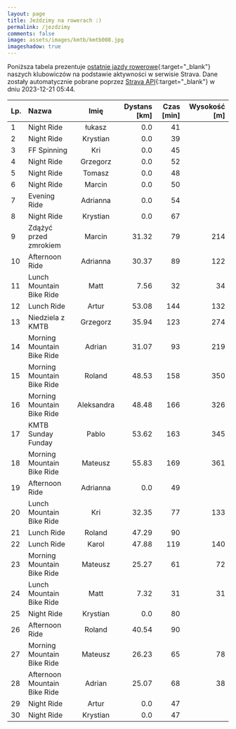 ```yaml
---
layout: page
title: Jeździmy na rowerach :)
permalink: /jezdzimy
comments: false
image: assets/images/kmtb/kmtb008.jpg
imageshadow: true
---
```


Poniższa tabela prezentuje [ostatnie jazdy rowerowe](https://www.strava.com/clubs/336381){:target="_blank"} naszych klubowiczów na podstawie aktywności w serwisie Strava. Dane zostały automatycznie pobrane poprzez [Strava API](https://developers.strava.com/docs/reference/#api-Clubs-getClubActivitiesById){:target="_blank"} w dniu 2023-12-21 05:44.

Lp. | Nazwa | Imię | Dystans [km] | Czas [min] | Wysokość [m]
:--- | :--- | :---: | ---: | ---: | ---:
1|Night Ride|łukasz|0.0|41|
2|Night Ride|Krystian|0.0|39|
3|FF Spinning|Kri|0.0|45|
4|Night Ride|Grzegorz|0.0|52|
5|Night Ride|Tomasz|0.0|48|
6|Night Ride|Marcin|0.0|50|
7|Evening Ride|Adrianna|0.0|54|
8|Night Ride|Krystian|0.0|67|
9|Zdążyć przed zmrokiem|Marcin|31.32|79|214
10|Afternoon Ride|Adrianna|30.37|89|122
11|Lunch Mountain Bike Ride|Matt|7.56|32|34
12|Lunch Ride|Artur|53.08|144|132
13|Niedziela z KMTB|Grzegorz|35.94|123|274
14|Morning Mountain Bike Ride|Adrian|31.07|93|219
15|Morning Mountain Bike Ride|Roland|48.53|158|350
16|Morning Mountain Bike Ride|Aleksandra|48.48|166|326
17|KMTB Sunday Funday|Pablo|53.62|163|345
18|Morning Mountain Bike Ride|Mateusz|55.83|169|361
19|Afternoon Ride|Adrianna|0.0|49|
20|Lunch Mountain Bike Ride|Kri|32.35|77|133
21|Lunch Ride|Roland|47.29|90|
22|Lunch Ride|Karol|47.88|119|140
23|Morning Mountain Bike Ride|Mateusz|25.27|61|72
24|Lunch Mountain Bike Ride|Matt|7.32|31|31
25|Night Ride|Krystian|0.0|80|
26|Afternoon Ride|Roland|40.54|90|
27|Morning Mountain Bike Ride|Mateusz|26.23|65|78
28|Afternoon Mountain Bike Ride|Adrian|25.07|68|38
29|Night Ride|Artur|0.0|47|
30|Night Ride|Krystian|0.0|47|
